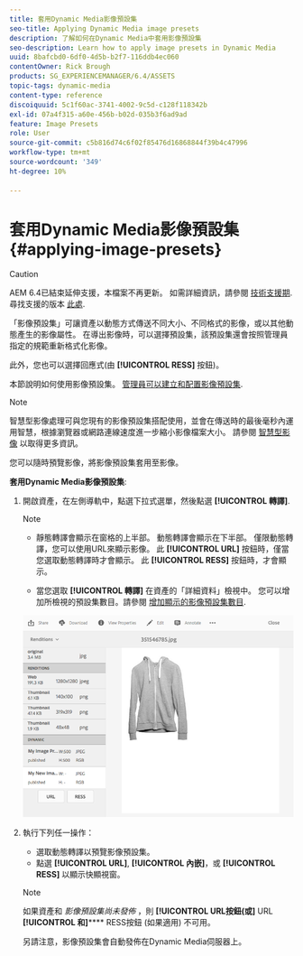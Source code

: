 ```yaml
---
title: 套用Dynamic Media影像預設集
seo-title: Applying Dynamic Media image presets
description: 了解如何在Dynamic Media中套用影像預設集
seo-description: Learn how to apply image presets in Dynamic Media
uuid: 8bafcbd0-6df0-4d5b-b2f7-116ddb4ec060
contentOwner: Rick Brough
products: SG_EXPERIENCEMANAGER/6.4/ASSETS
topic-tags: dynamic-media
content-type: reference
discoiquuid: 5c1f60ac-3741-4002-9c5d-c128f118342b
exl-id: 07a4f315-a60e-456b-b02d-035b3f6ad9ad
feature: Image Presets
role: User
source-git-commit: c5b816d74c6f02f85476d16868844f39b4c47996
workflow-type: tm+mt
source-wordcount: '349'
ht-degree: 10%

---
```


# 套用Dynamic Media影像預設集 {#applying-image-presets}

>[!CAUTION]
>
>AEM 6.4已結束延伸支援，本檔案不再更新。 如需詳細資訊，請參閱 [技術支援期](https://helpx.adobe.com//tw/support/programs/eol-matrix.html). 尋找支援的版本 [此處](https://experienceleague.adobe.com/docs/).

「影像預設集」可讓資產以動態方式傳送不同大小、不同格式的影像，或以其他動態產生的影像屬性。 在導出影像時，可以選擇預設集，該預設集還會按照管理員指定的規範重新格式化影像。

此外，您也可以選擇回應式(由 **[!UICONTROL RESS]** 按鈕)。

本節說明如何使用影像預設集。 [管理員可以建立和配置影像預設集](managing-image-presets.md).

>[!NOTE]
>
>智慧型影像處理可與您現有的影像預設集搭配使用，並會在傳送時的最後毫秒內運用智慧，根據瀏覽器或網路連線速度進一步縮小影像檔案大小。 請參閱 [智慧型影像](imaging-faq.md) 以取得更多資訊。

您可以隨時預覽影像，將影像預設集套用至影像。

**套用Dynamic Media影像預設集**:

1. 開啟資產，在左側導軌中，點選下拉式選單，然後點選 **[!UICONTROL 轉譯]**.

   >[!NOTE]
   >
   >* 靜態轉譯會顯示在窗格的上半部。 動態轉譯會顯示在下半部。 僅限動態轉譯，您可以使用URL來顯示影像。 此 **[!UICONTROL URL]** 按鈕時，僅當您選取動態轉譯時才會顯示。 此 **[!UICONTROL RESS]** 按鈕時，才會顯示。
   >
   >* 當您選取 **[!UICONTROL 轉譯]** 在資產的「詳細資料」檢視中。 您可以增加所檢視的預設集數目。請參閱 [增加顯示的影像預設集數目](managing-image-presets.md#increasing-or-decreasing-the-number-of-image-presets-that-display).


   ![chlimage_1-208](assets/chlimage_1-208.png)

1. 執行下列任一操作：

   * 選取動態轉譯以預覽影像預設集。
   * 點選 **[!UICONTROL URL]**, **[!UICONTROL 內嵌]**，或 **[!UICONTROL RESS]** 以顯示快顯視窗。

   >[!NOTE]
   >
   >如果資產和 *影像預設集尚未發佈* ，則 **[!UICONTROL URL按鈕(或]** URL **[!UICONTROL 和]****** RESS按鈕 (如果適用) 不可用。
   >
   >另請注意，影像預設集會自動發佈在Dynamic Media伺服器上。
